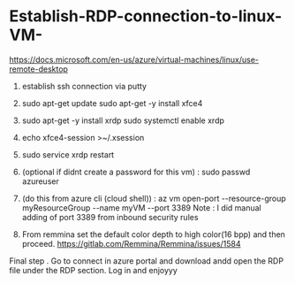 # Establish-RDP-connection-to-linux-VM-


https://docs.microsoft.com/en-us/azure/virtual-machines/linux/use-remote-desktop


1. establish ssh connection via putty
2. sudo apt-get update
   sudo apt-get -y install xfce4
3. sudo apt-get -y install xrdp
   sudo systemctl enable xrdp
4. echo xfce4-session >~/.xsession
5. sudo service xrdp restart

6. (optional if didnt create a password for this vm) : sudo passwd azureuser

7. (do this from azure cli (cloud shell)) : az vm open-port --resource-group myResourceGroup --name myVM --port 3389
Note : I did manual adding of port 3389 from inbound security rules

8. From remmina set the default color depth to high color(16 bpp) and then proceed.
https://gitlab.com/Remmina/Remmina/issues/1584

Final step . Go to connect in azure portal and download andd open the RDP file under the RDP section.
Log in and enjoyyy
